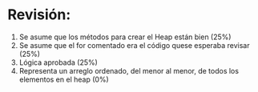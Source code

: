 # Revisión:

1. Se asume que los métodos para crear el Heap están bien (25%)
2. Se asume que el for comentado era el código quese esperaba revisar (25%)
3. Lógica aprobada (25%)
4. Representa un arreglo ordenado, del menor al menor, de todos los elementos en el heap (0%)
